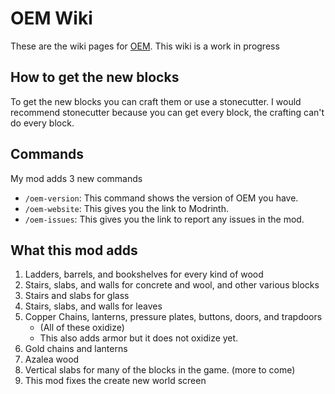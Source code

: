 # OEM Wiki
These are the wiki pages for [OEM](https://modrinth.com/mod/origamikings-enhancement-mod). This wiki is a work in progress

## How to get the new blocks
To get the new blocks you can craft them or use a stonecutter. I would recommend stonecutter because you can get every block, the crafting can't do every block.

## Commands
My mod adds 3 new commands
* `/oem-version`: This command shows the version of OEM you have.
* `/oem-website`: This gives you the link to Modrinth.
* `/oem-issues`: This gives you the link to report any issues in the mod.

## What this mod adds
1. Ladders, barrels, and bookshelves for every kind of wood
2. Stairs, slabs, and walls for concrete and wool, and other various blocks
3. Stairs and slabs for glass
4. Stairs, slabs, and walls for leaves
5. Copper Chains, lanterns, pressure plates, buttons, doors, and trapdoors
    * (All of these oxidize)
    * This also adds armor but it does not oxidize yet.
6. Gold chains and lanterns
7. Azalea wood
8. Vertical slabs for many of the blocks in the game. (more to come)
9. This mod fixes the create new world screen
